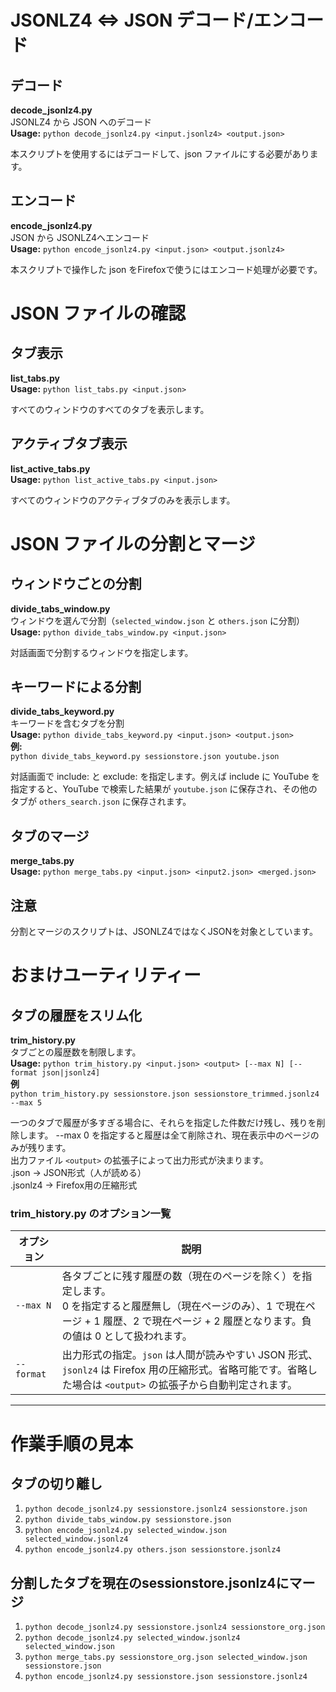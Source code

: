 # JSONLZ4 ⇔ JSON デコード/エンコード

## デコード
**decode_jsonlz4.py**  
JSONLZ4 から JSON へのデコード  
**Usage:** `python decode_jsonlz4.py <input.jsonlz4> <output.json>`

本スクリプトを使用するにはデコードして、json ファイルにする必要があります。

## エンコード
**encode_jsonlz4.py**  
JSON から JSONLZ4へエンコード  
**Usage:** `python encode_jsonlz4.py <input.json> <output.jsonlz4>`

本スクリプトで操作した json をFirefoxで使うにはエンコード処理が必要です。

# JSON ファイルの確認
## タブ表示
**list_tabs.py**  
**Usage:** `python list_tabs.py <input.json>`

すべてのウィンドウのすべてのタブを表示します。

## アクティブタブ表示
**list_active_tabs.py**  
**Usage:** `python list_active_tabs.py <input.json>`

すべてのウィンドウのアクティブタブのみを表示します。

# JSON ファイルの分割とマージ
## ウィンドウごとの分割
**divide_tabs_window.py**  
ウィンドウを選んで分割（`selected_window.json` と `others.json` に分割）  
**Usage:** `python divide_tabs_window.py <input.json>`

対話画面で分割するウィンドウを指定します。

## キーワードによる分割
**divide_tabs_keyword.py**  
キーワードを含むタブを分割  
**Usage:** `python divide_tabs_keyword.py <input.json> <output.json>`  
**例:**  
`python divide_tabs_keyword.py sessionstore.json youtube.json`  

対話画面で include: と exclude: を指定します。例えば include に YouTube を指定すると、YouTube で検索した結果が `youtube.json` に保存され、その他のタブが `others_search.json` に保存されます。

## タブのマージ
**merge_tabs.py**  
**Usage:** `python merge_tabs.py <input.json> <input2.json> <merged.json>`

## 注意
分割とマージのスクリプトは、JSONLZ4ではなくJSONを対象としています。

# おまけユーティリティー
## タブの履歴をスリム化
**trim_history.py**  
タブごとの履歴数を制限します。  
**Usage:** `python trim_history.py <input.json> <output> [--max N] [--format json|jsonlz4]`  
**例**  
`python trim_history.py sessionstore.json sessionstore_trimmed.jsonlz4 --max 5`

一つのタブで履歴が多すぎる場合に、それらを指定した件数だけ残し、残りを削除します。
--max 0 を指定すると履歴は全て削除され、現在表示中のページのみが残ります。  
出力ファイル `<output>` の拡張子によって出力形式が決まります。  
.json → JSON形式（人が読める）  
.jsonlz4 → Firefox用の圧縮形式  


### trim_history.py のオプション一覧

| オプション | 説明 |
|---|---|
| `--max N` | 各タブごとに残す履歴の数（現在のページを除く）を指定します。<br>0 を指定すると履歴無し（現在ページのみ）、1 で現在ページ + 1 履歴、2 で現在ページ + 2 履歴となります。負の値は 0 として扱われます。 |
| `--format` | 出力形式の指定。`json` は人間が読みやすい JSON 形式、`jsonlz4` は Firefox 用の圧縮形式。省略可能です。省略した場合は `<output>` の拡張子から自動判定されます。 |

---

# 作業手順の見本
## タブの切り離し
1. `python decode_jsonlz4.py sessionstore.jsonlz4 sessionstore.json`
2. `python divide_tabs_window.py sessionstore.json`
3. `python encode_jsonlz4.py selected_window.json selected_window.jsonlz4`
4. `python encode_jsonlz4.py others.json sessionstore.jsonlz4`

## 分割したタブを現在のsessionstore.jsonlz4にマージ
1. `python decode_jsonlz4.py sessionstore.jsonlz4 sessionstore_org.json`
2. `python decode_jsonlz4.py selected_window.jsonlz4 selected_window.json`
3. `python merge_tabs.py sessionstore_org.json selected_window.json sessionstore.json`
4. `python encode_jsonlz4.py sessionstore.json sessionstore.jsonlz4`
